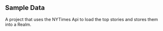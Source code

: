 ## Sample Data

A project that uses the NYTimes Api to load the top stories and stores them into a Realm.


